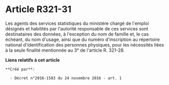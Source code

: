 # Article R321-31

Les agents des services statistiques du ministère chargé de l'emploi désignés et habilités par l'autorité responsable de ces
services sont destinataires des données, à l'exception du nom de famille et, le cas échéant, du nom d'usage, ainsi que du
numéro d'inscription au répertoire national d'identification des personnes physiques, pour les nécessités liées à la seule
finalité mentionnée au 3° de l'article R. 321-28.

**Liens relatifs à cet article**

	**Créé par**:

	  - Décret n°2016-1583 du 24 novembre 2016 - art. 1
